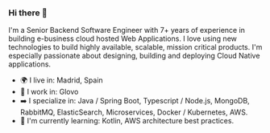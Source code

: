 ### Hi there 👋

I'm a Senior Backend Software Engineer with 7+ years of experience in building e-business cloud hosted Web Applications. I love using new technologies to build highly available, scalable, mission critical products. I'm especially passionate about designing, building and deploying Cloud Native applications.

- :earth_africa: I live in: Madrid, Spain
- :briefcase: I work in: Glovo 
- :arrow_right: I specialize in:  Java / Spring Boot, Typescript / Node.js, MongoDB, RabbitMQ, ElasticSearch, Microservices, Docker / Kubernetes, AWS.
- :seedling: I'm currently learning: Kotlin, AWS architecture best practices.
